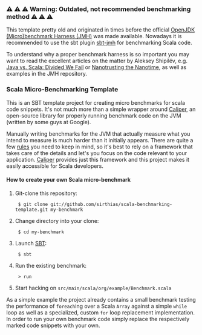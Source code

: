 ### :warning: :warning: :warning: Warning: Outdated, not recommended benchmarking method :warning: :warning: :warning: ###

This template pretty old and originated in times before the official [OpenJDK (Micro)benchmark Harness (JMH)](http://openjdk.java.net/projects/code-tools/jmh/) was made available.
Nowadays it is recommended to use the sbt plugin [sbt-jmh](https://github.com/ktoso/sbt-jmh) for benchmarking Scala code.

To understand why a proper benchmark harness is so important you may want to read the excellent articles on the matter by 
Aleksey Shipilëv, e.g. [Java vs. Scala: Divided We Fail](https://shipilev.net/blog/2014/java-scala-divided-we-fail/) or [Nanotrusting the Nanotime](https://shipilev.net/blog/2014/nanotrusting-nanotime/), as well as examples in the JMH repository.


### Scala Micro-Benchmarking Template ###
  
This is an SBT template project for creating micro benchmarks for scala code snippets.
It's not much more than a simple wrapper around [Caliper][1], an open-source library for properly
running benchmark code on the JVM (written by some guys at Google).

Manually writing benchmarks for the JVM that actually measure what you intend to measure is much harder than it
initially appears. There are quite a few [rules][2] you need to keep in mind, so it's best to rely on a framework
that takes care of the details and let's you focus on the code relevant to your application.
[Caliper][1] provides just this framework and this project makes it easily accessible for Scala developers.

#### How to create your own Scala micro-benchmark

1. Git-clone this repository:

        $ git clone git://github.com/sirthias/scala-benchmarking-template.git my-benchmark

2. Change directory into your clone:

        $ cd my-benchmark

3. Launch [SBT](https://github.com/harrah/xsbt):

        $ sbt

4. Run the existing benchmark:

        > run

5. Start hacking on `src/main/scala/org/example/Benchmark.scala`

  
As a simple example the project already contains a small benchmark testing the performance of `foreach`ing over a
Scala `Array` against a simple `while` loop as well as a specialized, custom `for` loop replacement implementation.
In order to run your own benchmark code simply replace the respectively marked code snippets with your own.

  [1]: http://code.google.com/p/caliper/
  [2]: http://wikis.sun.com/display/HotSpotInternals/MicroBenchmarks
